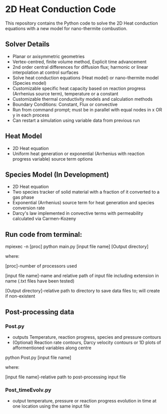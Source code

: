 # 2D Heat Conduction Code

This repository contains the Python code to solve the 2D Heat conduction equations with a new model for nano-thermite combustion.

## Solver Details
- Planar or axisymmetric geometries
- Vertex-centred, finite volume method, Explicit time advancement
- 2nd order central differences for diffusion flux; harmonic or linear interpolation at control surfaces
- Solve heat conduction equations (Heat model) or nano-thermite model (Species model)
- Customizable specific heat capacity based on reaction progress (Arrhenius source term), temperature or a constant
- Customizable thermal conductivity models and calculation methods
- Boundary Conditions: Constant, Flux or convective
- Run from command prompt; must be in parallel with equal nodes in x OR y in each process
- Can restart a simulation using variable data from previous run

## Heat Model
- 2D Heat equation
- Uniform heat generation or exponential (Arrhenius with reaction progress variable) source term options

## Species Model (In Development)
- 2D Heat equation
- Two species tracker of solid material with a fraction of it converted to a gas phase
- Exponential (Arrhenius) source term for heat generation and species conversion rate
- Darcy's law implemented in convective terms with permeability calculated via Carmen-Kozeny

## Run code from terminal:
mpiexec -n [proc] python main.py [input file name] [Output directory]

where:

[proc]-number of processors used

[input file name]-name and relative path of input file including extension in name (.txt files have been tested)

[Output directory]-relative path to directory to save data files to; will create if non-existent

## Post-processing data
### Post.py
- outputs Temperature, reaction progress, species and pressure contours
- (Optional) Reaction rate contours, Darcy velocity contours or 1D plots of afformentioned variables along centre

python Post.py [input file name]

where:

[input file name]-relative path to post-processing input file

### Post_timeEvolv.py
- output temperature, pressure or reaction progress evolution in time at one location using the same input file
